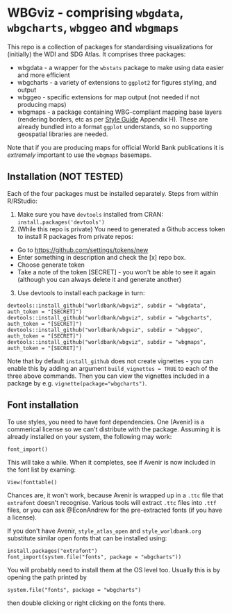 # WBGviz - comprising `wbgdata`, `wbgcharts`, `wbggeo` and `wbgmaps`

This repo is a collection of packages for standardising visualizations for (initially) the WDI and SDG Atlas. It comprises three packages:
- wbgdata - a wrapper for the `wbstats` package to make using data easier and more efficient
- wbgcharts - a variety of extensions to `ggplot2` for figures styling, and output
- wbggeo - specific extensions for map output (not needed if not producing maps)
- wbgmaps - a package containing WBG-compliant mapping base layers (rendering borders, etc as per [Style Guide](http://documents.worldbank.org/curated/en/154921467999692668/World-Bank-editorial-style-guide) Appendix H). These are already bundled into a format `ggplot` understands, so no supporting geospatial libraries are needed.

Note that if you are producing maps for official World Bank publications it is _extremely_ important to use the `wbgmaps` basemaps.

## Installation (NOT TESTED)

Each of the four packages must be installed separately. Steps from within R/RStudio:

1. Make sure you have `devtools` installed from CRAN: `install.packages('devtools')`
2. (While this repo is private) You need to generated a Github access token to install R packages from private repos:
  - Go to https://github.com/settings/tokens/new
  - Enter something in description and check the [x] repo box.
  - Choose generate token
  - Take a note of the token [SECRET] - you won't be able to see it again (although you can always delete it and generate another)
3. Use devtools to install each package in turn:
```
devtools::install_github("worldbank/wbgviz", subdir = "wbgdata", auth_token = "[SECRET]")
devtools::install_github("worldbank/wbgviz", subdir = "wbgcharts", auth_token = "[SECRET]")
devtools::install_github("worldbank/wbgviz", subdir = "wbggeo", auth_token = "[SECRET]")
devtools::install_github("worldbank/wbgviz", subdir = "wbgmaps", auth_token = "[SECRET]")
```
Note that by default `install_github` does not create vignettes - you can enable this by adding an argument `build_vignettes = TRUE` to each of the three above commands. Then you can view the vignettes included in a package by e.g. `vignette(package="wbgcharts")`.

## Font installation

To use styles, you need to have font dependencies. One (Avenir) is a commerical license so we can't distribute with the package. Assuming it is already installed on your system, the following may work:
```
font_import()
```
This will take a while. When it completes, see if Avenir is now included in the font list by examing:
```
View(fonttable()
```
Chances are, it won't work, because Avenir is wrapped up in a `.ttc` file that `extrafont` doesn't recognise. Various tools will extract `.ttc` files into `.ttf` files, or you can ask @EconAndrew for the pre-extracted fonts (if you have a license).

If you don't have Avenir, `style_atlas_open` and `style_worldbank.org` substitute similar open fonts that can be installed using:
```
install.packages("extrafont")
font_import(system.file("fonts", package = "wbgcharts"))
```

You will probably need to install them at the OS level too. Usually this is by opening the path printed by
```
system.file("fonts", package = "wbgcharts")
```
then double clicking or right clicking on the fonts there.
